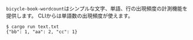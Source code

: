 `bicycle-book-wordcount`はシンプルな文字、単語、行の出現頻度の計測機能を提供します。
CLIからは単語数の出現頻度が使えます。

```console
$ cargo run text.txt
{"bb": 1, "aa": 2, "cc": 1}
```

